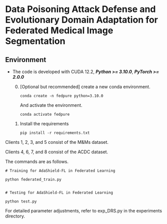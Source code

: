 # Data Poisoning Attack Defense and Evolutionary Domain Adaptation for Federated Medical Image Segmentation


## Environment

- The code is developed with CUDA 12.2, ***Python >= 3.10.0***, ***PyTorch >= 2.0.0***

    0. [Optional but recommended] create a new conda environment.
        ```
        conda create -n fedpure python=3.10.0
        ```
        And activate the environment.
        ```
        conda activate fedpure
        ```

    1. Install the requirements
        ```
        pip install -r requirements.txt
        ```



Clients 1, 2, 3, and 5 consist of the M&Ms dataset.

Clients 4, 6, 7, and 8 consist of the ACDC dataset.



The commands are as follows.

```
# Training for AdaShield-FL in Federated Learning

python federated_train.py


# Testing for AdaShield-FL in Federated Learning

python test.py

```

For detailed parameter adjustments, refer to exp_DRS.py in the experiments directory.


